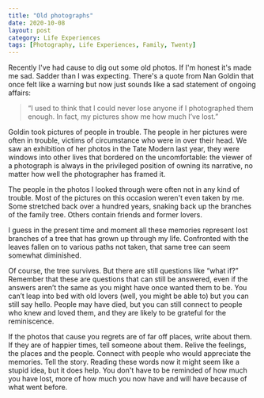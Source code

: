 ```yaml
---
title: "Old photographs"
date: 2020-10-08
layout: post
category: Life Experiences
tags: [Photography, Life Experiences, Family, Twenty]
---
```

Recently I've had cause to dig out some old photos. If I'm honest it's made me sad. Sadder than I was expecting. There's a quote from Nan Goldin that once felt like a warning but now just sounds like a sad statement of ongoing affairs:

> “I used to think that I could never lose anyone if I photographed them enough. In fact, my pictures show me how much I’ve lost.”

Goldin took pictures of people in trouble. The people in her pictures were often in trouble, victims of circumstance who were in over their head. We saw an exhibition of her photos in the Tate Modern last year, they were windows into other lives that bordered on the uncomfortable: the viewer of a photograph is always in the privileged position of owning its narrative, no matter how well the photographer has framed it. 

The people in the photos I looked through were often not in any kind of trouble. Most of the pictures on this occasion weren't even taken by me. Some stretched back over a hundred years, snaking back up the branches of the family tree. Others contain friends and former lovers.

I guess in the present time and moment all these memories represent lost branches of a tree that has grown up through my life. Confronted with the leaves fallen on to various paths not taken, that same tree can seem somewhat diminished.

Of course, the tree survives. But there are still questions like “what if?” Remember that these are questions that can still be answered, even if the answers aren’t the same as you might have once wanted them to be. You can’t leap into bed with old lovers (well, you might be able to) but you can still say hello. People may have died, but you can still connect to people who knew and loved them, and they are likely to be grateful for the reminiscence.

If the photos that cause you regrets are of far off places, write about them. If they are of happier times, tell someone about them. Relive the feelings, the places and the people. Connect with people who would appreciate the memories. Tell the story. Reading these words now it might seem like a stupid idea, but it does help. You don't have to be reminded of how much you have lost, more of how much you now have and will have because of what went before. 

